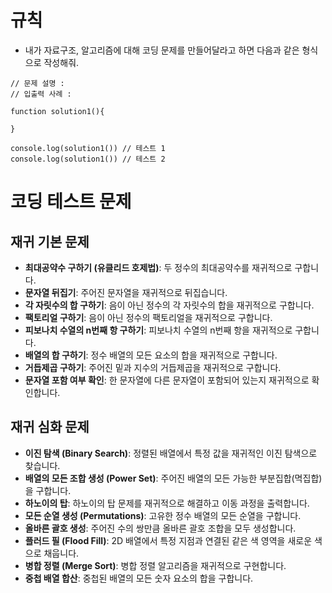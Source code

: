 # 규칙
- 내가 자료구조, 알고리즘에 대해 코딩 문제를 만들어달라고 하면 다음과 같은 형식으로 작성해줘.
```
// 문제 설명 : 
// 입출력 사례 : 

function solution1(){

}

console.log(solution1()) // 테스트 1
console.log(solution1()) // 테스트 2

```

# 코딩 테스트 문제

## 재귀 기본 문제

- **최대공약수 구하기 (유클리드 호제법)**: 두 정수의 최대공약수를 재귀적으로 구합니다.
- **문자열 뒤집기**: 주어진 문자열을 재귀적으로 뒤집습니다.
- **각 자릿수의 합 구하기**: 음이 아닌 정수의 각 자릿수의 합을 재귀적으로 구합니다.
- **팩토리얼 구하기**: 음이 아닌 정수의 팩토리얼을 재귀적으로 구합니다.
- **피보나치 수열의 n번째 항 구하기**: 피보나치 수열의 n번째 항을 재귀적으로 구합니다.
- **배열의 합 구하기**: 정수 배열의 모든 요소의 합을 재귀적으로 구합니다.
- **거듭제곱 구하기**: 주어진 밑과 지수의 거듭제곱을 재귀적으로 구합니다.
- **문자열 포함 여부 확인**: 한 문자열에 다른 문자열이 포함되어 있는지 재귀적으로 확인합니다.

## 재귀 심화 문제

- **이진 탐색 (Binary Search)**: 정렬된 배열에서 특정 값을 재귀적인 이진 탐색으로 찾습니다.
- **배열의 모든 조합 생성 (Power Set)**: 주어진 배열의 모든 가능한 부분집합(멱집합)을 구합니다.
- **하노이의 탑**: 하노이의 탑 문제를 재귀적으로 해결하고 이동 과정을 출력합니다.
- **모든 순열 생성 (Permutations)**: 고유한 정수 배열의 모든 순열을 구합니다.
- **올바른 괄호 생성**: 주어진 수의 쌍만큼 올바른 괄호 조합을 모두 생성합니다.
- **플러드 필 (Flood Fill)**: 2D 배열에서 특정 지점과 연결된 같은 색 영역을 새로운 색으로 채웁니다.
- **병합 정렬 (Merge Sort)**: 병합 정렬 알고리즘을 재귀적으로 구현합니다.
- **중첩 배열 합산**: 중첩된 배열의 모든 숫자 요소의 합을 구합니다.
